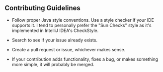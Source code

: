 ## Contributing Guidelines

- Follow proper Java style conventions. Use a style checker if
your IDE supports it. I tend to personally prefer the "Sun Checks" style 
as it's implemented in IntelliJ IDEA's CheckStyle.

- Search to see if your issue already exists.

- Create a pull request or issue, whichever makes sense.

- If your contribution adds functionality, fixes a bug, or 
makes something more simple, it will probably be merged.
